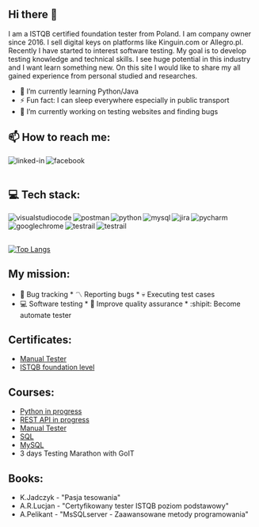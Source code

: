 ## Hi there 👋
I am a ISTQB certified foundation tester from Poland. I am company owner since 2016. I sell digital keys on platforms like Kinguin.com or Allegro.pl. Recently I have started to interest software testing. My goal is to develop testing knowledge and technical skills. I see huge potential in this industry and I want learn something new. On this site I would like to share my all gained experience from personal studied and researches.
- 🌱 I’m currently learning Python/Java
- ⚡ Fun fact: I can sleep everywhere especially in public transport
- 🔭 I’m currently working on testing websites and finding bugs


## 📫 How to reach me: 
[<img align="left" alt="linked-in" src="https://img.shields.io/badge/linkedin-%230077B5.svg?&style=for-the-badge&logo=linkedin&logoColor=white" />](https://www.linkedin.com/in/patryk-prentki-1b8816164/)[<img align="left" alt="facebook" src="https://img.shields.io/badge/facebook-%231877F2.svg?&style=for-the-badge&logo=facebook&logoColor=white" />](https://www.facebook.com/patryk.prentki/)<br><br>
## 💻 Tech stack:
<img align="left" alt="visualstudiocode" src="https://img.shields.io/badge/vscode-%230077B5.svg?&style=for-the-badge&logo=visualstudiocode&logoColor=white"/><img align="left" alt="postman" src="https://img.shields.io/badge/postman-orange.svg?&style=for-the-badge&logo=Postman&logoColor=white"/><img align="left" alt="python" src="https://img.shields.io/badge/python-basic-%23232F3E?svg?&style=for-the-badge&logo=python&logoColor=white" /><img align="left" alt="mysql" src="https://img.shields.io/badge/MySQL-basic-%23232F3E?svg?&style=for-the-badge&logo=MySQL&logoColor=white" /><img align="left" alt="jira" src="https://img.shields.io/badge/Jira-%23232F3E?svg?&style=for-the-badge&logo=Jira&logoColor=white" /><img align="left" alt="pycharm" src="https://img.shields.io/badge/pycharm-black?logo=pycharm&logoColor=white&style=for-the-badge" /> <img align="left" alt="googlechrome" src="https://img.shields.io/badge/googlechrome-DevTools-black?logo=googlechrome&logoColor=white&style=for-the-badge" /> <img align="left" alt="testrail" src="https://img.shields.io/badge/testrail-white?logo=testrail&logoColor=green&style=for-the-badge" /> <img align="left" alt="testrail" src="https://img.shields.io/badge/git-F05032?logo=git&logoColor=white&style=for-the-badge" /><br><br>

##
[![Top Langs](https://github-readme-stats-git-masterrstaa-rickstaa.vercel.app/api/top-langs/?username=Helium0&theme=dracula)](https://github.com/Helium0/github-readme-stats)


## My mission:
* 🎯 Bug tracking * 〽️ Reporting bugs * 💀 Executing test cases
* 💻 Software testing * 💯 Improve quality assurance * :shipit: Become automate tester

## Certificates:
- [Manual Tester](https://i.imgur.com/8LS06DI.jpg)
- [ISTQB foundation level](https://i.imgur.com/NEvkCgi.jpg)

## Courses:

- [Python in progress](https://www.udemy.com/course/kurs-python-od-podstaw-dla-poczatkujacych-od-zera-do-mastera/learn/lecture/25139844#overview)
- [REST API in progress](https://www.udemy.com/course/kurs-programowanie-w-javascript-od-zera-do-mastera/)
- [Manual Tester](https://dobrekursy.it/tester/)
- [SQL](https://www.w3schools.com/sql/default.asp)
- [MySQL](https://www.udemy.com/course/mysql-ponad-80-praktycznych-cwiczen-odpowiedzi/)
- 3 days Testing Marathon with GoIT

## Books:

- K.Jadczyk - "Pasja tesowania"
- A.R.Lucjan - "Certyfikowany tester ISTQB poziom podstawowy"
- A.Pelikant - "MsSQLserver - Zaawansowane metody programowania"


